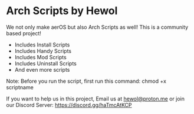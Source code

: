 # Arch Scripts by Hewol


We not only make aerOS but also Arch Scripts as well! This is a community based project!

* Includes Install Scripts
* Includes Handy Scripts
* Includes Mod Scripts
* Includes Uninstall Scripts
* And even more scripts

Note: Before you run the script, first run this command:
  chmod +x scriptname
  
  
If you want to help us in this project, Email us at hewol@proton.me or join our Discord Server: https://discord.gg/haTmcAtKCP
